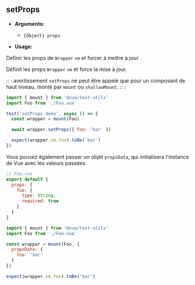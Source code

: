 ## setProps

- **Arguments:**

  - `{Object} props`

- **Usage:**

Définir les props de `Wrapper` `vm` et forcer à mettre à jour

Définit les props `Wrapper` `vm` et force la mise à jour.

:: : avertissement
`setProps` ne peut être appelé que pour un composant de haut niveau, monté par `mount` ou `shallowMount`.
:: :

```js
import { mount } from '@vue/test-utils'
import Foo from './Foo.vue'

test('setProps demo', async () => {
  const wrapper = mount(Foo)

  await wrapper.setProps({ foo: 'bar' })

  expect(wrapper.vm.foo).toBe('bar')
})
```

Vous pouvez également passer un objet `propsData`, qui initialisera l'instance de Vue avec les valeurs passées.

```js
// Foo.vue
export default {
  props: {
    foo: {
      type: String,
      required: true
    }
  }
}
```

```js
import { mount } from '@vue/test-utils'
import Foo from './Foo.vue'

const wrapper = mount(Foo, {
  propsData: {
    foo: 'bar'
  }
})

expect(wrapper.vm.foo).toBe('bar')
```
